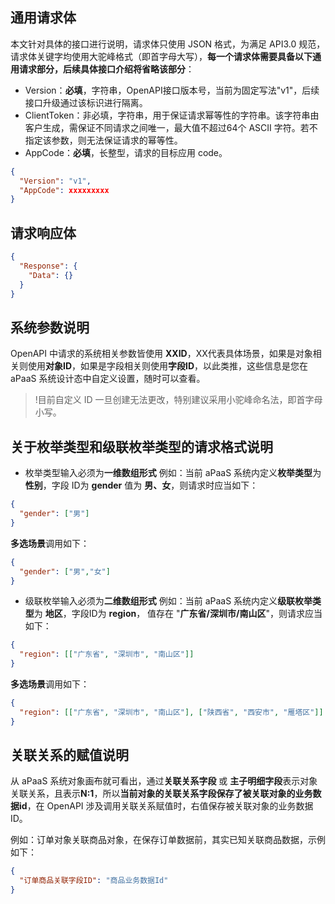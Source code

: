 ## 通用请求体

本文针对具体的接口进行说明，请求体只使用 JSON 格式，为满足 API3.0 规范，请求体关键字均使用大驼峰格式（即首字母大写），**每一个请求体需要具备以下通用请求部分，后续具体接口介绍将省略该部分**：

- Version：**必填**，字符串，OpenAPI接口版本号，当前为固定写法"v1"，后续接口升级通过该标识进行隔离。
- ClientToken：非必填，字符串，用于保证请求幂等性的字符串。该字符串由客户生成，需保证不同请求之间唯一，最大值不超过64个 ASCII 字符。若不指定该参数，则无法保证请求的幂等性。
- AppCode：**必填**，长整型，请求的目标应用 code。

```json
{
  "Version": "v1",
  "AppCode": xxxxxxxxx
}
```

## 请求响应体

```json
{
  "Response": {
    "Data": {}
  }
}
```

## 系统参数说明

OpenAPI 中请求的系统相关参数皆使用 **XXID**，XX代表具体场景，如果是对象相关则使用**对象ID**，如果是字段相关则使用**字段ID**，以此类推，这些信息是您在 aPaaS 系统设计态中自定义设置，随时可以查看。

>!目前自定义 ID 一旦创建无法更改，特别建议采用小驼峰命名法，即首字母小写。

## 关于枚举类型和级联枚举类型的请求格式说明

- 枚举类型输入必须为**一维数组形式**
例如：当前 aPaaS 系统内定义**枚举类型**为 **性别**，字段 ID为 **gender**  值为 **男、女**，则请求时应当如下：
``` json
{
  "gender": ["男"]
}
```
**多选场景**调用如下：
```json
{
  "gender": ["男","女"]
}
```



- 级联枚举输入必须为**二维数组形式**
 例如：当前 aPaaS 系统内定义**级联枚举类型**为 **地区**，字段ID为 **region**， 值存在 "**广东省/深圳市/南山区**"，则请求应当如下：
```json
{
  "region": [["广东省", "深圳市", "南山区"]]
}
```
**多选场景**调用如下：
```json
{
  "region": [["广东省", "深圳市", "南山区"], ["陕西省", "西安市", "雁塔区"]]
}
```

## 关联关系的赋值说明

从 aPaaS 系统对象画布就可看出，通过**关联关系字段** 或 **主子明细字段**表示对象关联关系，且表示**N:1**，所以**当前对象的关联关系字段保存了被关联对象的业务数据id**，在 OpenAPI 涉及调用关联关系赋值时，右值保存被关联对象的业务数据 ID。

例如：订单对象关联商品对象，在保存订单数据前，其实已知关联商品数据，示例如下：
```json
{
  "订单商品关联字段ID": "商品业务数据Id"
}
```
